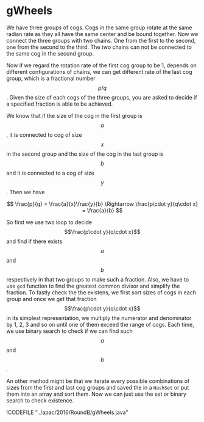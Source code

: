 # gWheels

We have three groups of cogs. Cogs in the same group rotate at the same radian rate as they all have the
same center and be bound together. Now we connect the three groups with two chains. One from the first to 
the second, one from the second to the third. The two chains can not be connected to the same cog in the 
second group.

Now if we regard the rotation rate of the first cog group to be 1, depends on different configurations of chains,
we can get different rate of the last cog group, which is a fractional number $$p/q$$. Given the size of each cogs
of the three groups, you are asked to decide if a specified fraction is able to be achieved.

We know that if the size of the cog in the first group is $$a$$, it is connected to cog of size $$x$$ in the second
group and the size of the cog in the last group is $$b$$ and it is connected to a cog of size $$y$$. Then we have

$$
\frac{p}{q} = \frac{a}{x}\frac{y}{b} \Rightarrow \frac{p\cdot y}{q\cdot x} = \frac{a}{b}
$$

So first we use two loop to decide $$\frac{p\cdot y}{q\cdot x}$$ and find if there exists $$a$$ and $$b$$
respectively in that two groups to make such a fraction. Also, we have to use `gcd` function to find the 
greatest common divisor and simplify the fraction. To fastly check the the existens, we first sort sizes of cogs
in each group and once we get that fraction $$\frac{p\cdot y}{q\cdot x}$$ in its simplest representation,
we multiply the numerator and denominator by 1, 2, 3 and so on until one of them exceed the range of cogs.
Each time, we use binary search to check if we can find such $$a$$ and $$b$$.

An other method might be that we iterate every possible combinations of sizes from the first and last cog groups
and saved the in a `HashSet` or put them into an array and sort them. Now we can just use the set or binary search
to check existence.

!CODEFILE "../apac/2016/RoundB/gWheels.java"
